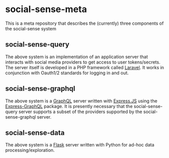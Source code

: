 # social-sense-meta
This is a meta repository that describes the (currently) three components of the social-sense system


## social-sense-query
The above system is an implementation of an application server that interacts with social media providers to get access to user tokens/secrets. 
The server itself is developed in a PHP framework called [Laravel](https://laravel.com/). It works in conjunction with Oauth1/2 standards for logging in and out.

## social-sense-graphql
The above system is a [GraphQL](https://graphql.org/) server written with [Express.JS](https://expressjs.com/) using the [Express-GraphQL](https://github.com/graphql/express-graphql) package.
It is presently necessary that the social-sense-query server supports a subset of the providers supported by the social-sense-graphql server.


## social-sense-data
The above system is a [Flask](http://flask.pocoo.org/) server written with Python for ad-hoc data processing/exploration. 
